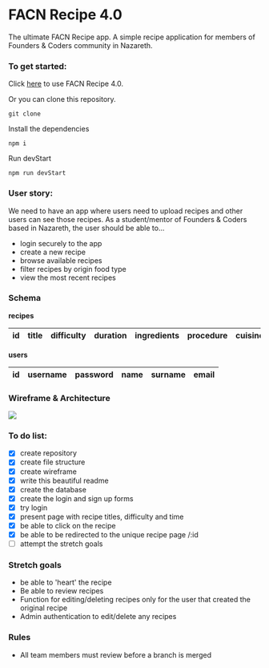 # FACN Recipe 4.0

The ultimate FACN Recipe app.
A simple recipe application for members of Founders & Coders community in Nazareth.

### To get started:
Click [here](https://facnrecipev4.herokuapp.com) to use FACN Recipe 4.0.

Or you can clone this repository.
```
git clone
```
Install the dependencies
```
npm i
```
Run devStart
```
npm run devStart
```

### User story:
We need to have an app where users need to upload recipes and other users can see those recipes.
As a student/mentor of Founders & Coders based in Nazareth, the user should be able to...
+ login securely to the app
+ create a new recipe
+ browse available recipes
+ filter recipes by origin food type
+ view the most recent recipes

### Schema
**recipes**

| id  | title    | difficulty | duration |ingredients | procedure | cuisine | author_id |
| --- | -------- | ---------- |--------- | ---------- | --------- | ------- | --------- |

**users**

| id  |  username | password | name | surname | email |
| --- | --------- | -------- | ---- | ------- | ----- |


### Wireframe & Architecture

![](./wireframe.png)

### To do list:   
- [x] create repository
- [x] create file structure
- [x] create wireframe
- [x] write this beautiful readme
- [x] create the database
- [x] create the login and sign up forms
- [x] try login
- [x] present page with recipe titles, difficulty and time
- [x] be able to click on the recipe
- [x] be able to be redirected to the unique recipe page /:id
- [ ] attempt the stretch goals

### Stretch goals
- be able to 'heart' the recipe
- Be able to review recipes
- Function for editing/deleting recipes only for the user that created the original recipe
- Admin authentication to edit/delete any recipes

### Rules
- All team members must review before a branch is merged

